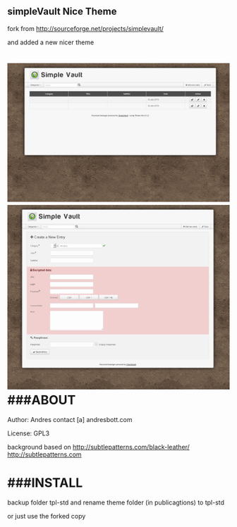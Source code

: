 ## simpleVault Nice Theme
fork from http://sourceforge.net/projects/simplevault/

and added a new nicer theme

![alt tag](https://raw.githubusercontent.com/AndresBott/simplevault-nice-theme/nice-theme-devel/preview1.jpg)
![alt tag](https://raw.githubusercontent.com/AndresBott/simplevault-nice-theme/nice-theme-devel/preview2_new_enty.jpg)
###ABOUT
=========
Author: Andres contact [a] andresbott.com

License: GPL3

background based on http://subtlepatterns.com/black-leather/  http://subtlepatterns.com


###INSTALL
=========
backup folder tpl-std and rename theme folder (in publicagtions)  to tpl-std

or just use the forked copy

